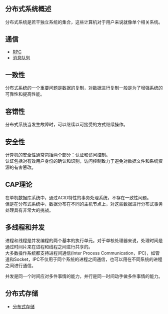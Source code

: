 
## 分布式系统概述
分布式系统是若干独立系统的集合，这些计算机对于用户来说就像单个相关系统。

## 通信
* [RPC](src/main/java/com/libin/rpc/README.md)
* [消息队列](src/main/java/com/libin/mq/README.md)

## 一致性
分布式系统的一个重要问题是数据的复制，对数据进行复制一般是为了增强系统的可靠性和提高性能。

## 容错性
分布式系统当发生故障时，可以继续以可接受的方式继续操作。

## 安全性
计算机的安全性通常包括两个部分：认证和访问控制。   
认证包括对有效用户身份的确认和识别，访问控制致力于避免对数据文件和系统资源的有害篡改。

## CAP理论
在单机数据库系统中，通过ACID特性的事务处理系统，不存在一致性问题。  
但是在分布式系统中，数据分布在不同的主机节点上，对这些数据进行分布式事务处理具有非常大的挑战。

## 多线程和并发
进程和线程是并发编程的两个基本的执行单元。对于单核处理器来说，处理时间是通过时间片来在进程和线程之间进行共享的。  
大多数操作系统都支持进程间通信(Inter Process Communication，IPC)，如管道和Socket，IPC不仅用于同个系统的进程之间通信，也可以用在不同系统的进程之间进行通信。

并发是同一个时间应对多件事情的能力，并行是同一时间动手做多件事情的能力。

## 分布式存储
* [分布式存储](src/main/java/com/libin/storage/hdfs/README.md)

